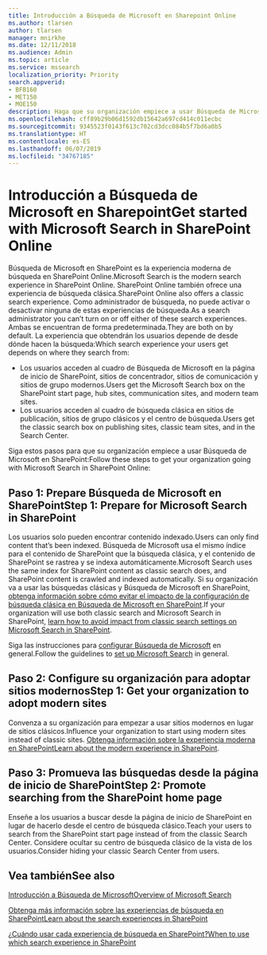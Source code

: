 ```yaml
---
title: Introducción a Búsqueda de Microsoft en Sharepoint Online
ms.author: tlarsen
author: tlarsen
manager: mnirkhe
ms.date: 12/11/2018
ms.audience: Admin
ms.topic: article
ms.service: mssearch
localization_priority: Priority
search.appverid:
- BFB160
- MET150
- MOE150
description: Haga que su organización empiece a usar Búsqueda de Microsoft en SharePoint Online
ms.openlocfilehash: cff89b29b06d1592db15642a697cd414c011ecbc
ms.sourcegitcommit: 9345523f0143f613c702cd3dcc084b5f7bd6a0b5
ms.translationtype: HT
ms.contentlocale: es-ES
ms.lasthandoff: 06/07/2019
ms.locfileid: "34767185"
---
```

# <a name="get-started-with-microsoft-search-in-sharepoint"></a><span data-ttu-id="a9fba-103">Introducción a Búsqueda de Microsoft en Sharepoint</span><span class="sxs-lookup"><span data-stu-id="a9fba-103">Get started with Microsoft Search in SharePoint Online</span></span>

<span data-ttu-id="a9fba-104">Búsqueda de Microsoft en SharePoint es la experiencia moderna de búsqueda en SharePoint Online.</span><span class="sxs-lookup"><span data-stu-id="a9fba-104">Microsoft Search is the modern search experience in SharePoint Online.</span></span> <span data-ttu-id="a9fba-105">SharePoint Online también ofrece una experiencia de búsqueda clásica.</span><span class="sxs-lookup"><span data-stu-id="a9fba-105">SharePoint Online also offers a classic search experience.</span></span> <span data-ttu-id="a9fba-106">Como administrador de búsqueda, no puede activar o desactivar ninguna de estas experiencias de búsqueda.</span><span class="sxs-lookup"><span data-stu-id="a9fba-106">As a search administrator you can’t turn on or off either of these search experiences.</span></span> <span data-ttu-id="a9fba-107">Ambas se encuentran de forma predeterminada.</span><span class="sxs-lookup"><span data-stu-id="a9fba-107">They are both on by default.</span></span> <span data-ttu-id="a9fba-108">La experiencia que obtendrán los usuarios depende de desde dónde hacen la búsqueda:</span><span class="sxs-lookup"><span data-stu-id="a9fba-108">Which search experience your users get depends on where they search from:</span></span>

- <span data-ttu-id="a9fba-109">Los usuarios acceden al cuadro de Búsqueda de Microsoft en la página de inicio de SharePoint, sitios de concentrador, sitios de comunicación y sitios de grupo modernos.</span><span class="sxs-lookup"><span data-stu-id="a9fba-109">Users get the Microsoft Search box on the SharePoint start page, hub sites, communication sites, and modern team sites.</span></span>
- <span data-ttu-id="a9fba-110">Los usuarios acceden al cuadro de búsqueda clásica en sitios de publicación, sitios de grupo clásicos y el centro de búsqueda.</span><span class="sxs-lookup"><span data-stu-id="a9fba-110">Users get the classic search box on publishing sites, classic team sites, and in the Search Center.</span></span>

<span data-ttu-id="a9fba-111">Siga estos pasos para que su organización empiece a usar Búsqueda de Microsoft en SharePoint:</span><span class="sxs-lookup"><span data-stu-id="a9fba-111">Follow these steps to get your organization going with Microsoft Search in SharePoint Online:</span></span>

## <a name="step-1-prepare-for-microsoft-search-in-sharepoint"></a><span data-ttu-id="a9fba-112">Paso 1: Prepare Búsqueda de Microsoft en SharePoint</span><span class="sxs-lookup"><span data-stu-id="a9fba-112">Step 1: Prepare for Microsoft Search in SharePoint</span></span>

<span data-ttu-id="a9fba-113">Los usuarios solo pueden encontrar contenido indexado.</span><span class="sxs-lookup"><span data-stu-id="a9fba-113">Users can only find content that’s been indexed.</span></span> <span data-ttu-id="a9fba-114">Búsqueda de Microsoft usa el mismo índice para el contenido de SharePoint que la búsqueda clásica, y el contenido de SharePoint se rastrea y se indexa automáticamente.</span><span class="sxs-lookup"><span data-stu-id="a9fba-114">Microsoft Search uses the same index for SharePoint content as classic search does, and SharePoint content is crawled and indexed automatically.</span></span> <span data-ttu-id="a9fba-115">Si su organización va a usar las búsquedas clásicas y Búsqueda de Microsoft en SharePoint, [obtenga información sobre cómo evitar el impacto de la configuración de búsqueda clásica en Búsqueda de Microsoft en SharePoint](https://docs.microsoft.com/sharepoint/differences-classic-modern-search).</span><span class="sxs-lookup"><span data-stu-id="a9fba-115">If your organization will use both classic search and Microsoft Search in SharePoint, [learn how to avoid impact from classic search settings on Microsoft Search in SharePoint](https://docs.microsoft.com/sharepoint/differences-classic-modern-search).</span></span>

<span data-ttu-id="a9fba-116">Siga las instrucciones para [configurar Búsqueda de Microsoft](set-up-microsoft-search.md) en general.</span><span class="sxs-lookup"><span data-stu-id="a9fba-116">Follow the guidelines to [set up Microsoft Search](set-up-microsoft-search.md) in general.</span></span>


## <a name="step-2-get-your-organization-to-adopt-modern-sites"></a><span data-ttu-id="a9fba-117">Paso 2: Configure su organización para adoptar sitios modernos</span><span class="sxs-lookup"><span data-stu-id="a9fba-117">Step 1: Get your organization to adopt modern sites</span></span>

<span data-ttu-id="a9fba-118">Convenza a su organización para empezar a usar sitios modernos en lugar de sitios clásicos.</span><span class="sxs-lookup"><span data-stu-id="a9fba-118">Influence your organization to start using modern sites instead of classic sites.</span></span> <span data-ttu-id="a9fba-119">[Obtenga información sobre la experiencia moderna en SharePoint](https://support.office.com/article/SharePoint-classic-and-modern-experiences-5725c103-505d-4a6e-9350-300d3ec7d73f)</span><span class="sxs-lookup"><span data-stu-id="a9fba-119">[Learn about the modern experience in SharePoint](https://support.office.com/article/SharePoint-classic-and-modern-experiences-5725c103-505d-4a6e-9350-300d3ec7d73f).</span></span>

## <a name="step-3-promote-searching-from-the-sharepoint-start-page"></a><span data-ttu-id="a9fba-120">Paso 3: Promueva las búsquedas desde la página de inicio de SharePoint</span><span class="sxs-lookup"><span data-stu-id="a9fba-120">Step 2: Promote searching from the SharePoint home page</span></span>

<span data-ttu-id="a9fba-121">Enseñe a los usuarios a buscar desde la página de inicio de SharePoint en lugar de hacerlo desde el centro de búsqueda clásico.</span><span class="sxs-lookup"><span data-stu-id="a9fba-121">Teach your users to search from the SharePoint start page instead of from the classic Search Center.</span></span> <span data-ttu-id="a9fba-122">Considere ocultar su centro de búsqueda clásico de la vista de los usuarios.</span><span class="sxs-lookup"><span data-stu-id="a9fba-122">Consider hiding your classic Search Center from users.</span></span>

## <a name="see-also"></a><span data-ttu-id="a9fba-123">Vea también</span><span class="sxs-lookup"><span data-stu-id="a9fba-123">See also</span></span>
[<span data-ttu-id="a9fba-124">Introducción a Búsqueda de Microsoft</span><span class="sxs-lookup"><span data-stu-id="a9fba-124">Overview of Microsoft Search</span></span>](overview-microsoft-search.md)

[<span data-ttu-id="a9fba-125">Obtenga más información sobre las experiencias de búsqueda en SharePoint</span><span class="sxs-lookup"><span data-stu-id="a9fba-125">Learn about the search experiences in SharePoint</span></span>](https://docs.microsoft.com/es-ES/sharepoint/overview-of-search)

[<span data-ttu-id="a9fba-126">¿Cuándo usar cada experiencia de búsqueda en SharePoint?</span><span class="sxs-lookup"><span data-stu-id="a9fba-126">When to use which search experience in SharePoint</span></span>](https://docs.microsoft.com/sharepoint/get-started-with-modern-search-experience)